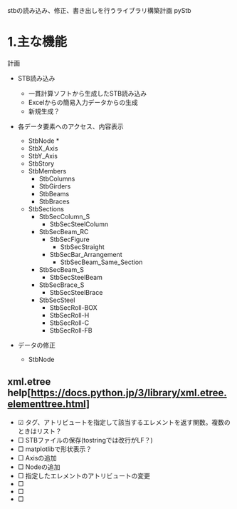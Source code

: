 stbの読み込み、修正、書き出しを行うライブラリ構築計画
pyStb

# 1.主な機能
計画
* STB読み込み
  * 一貫計算ソフトから生成したSTB読み込み
  * Excelからの簡易入力データからの生成
  * 新規生成？
* 各データ要素へのアクセス、内容表示
  * StbNode
    * 
  * StbX_Axis
  * StbY_Axis
  * StbStory
  * StbMembers
    * StbColumns
    * StbGirders
    * StbBeams
    * StbBraces
  * StbSections
    * StbSecColumn_S
      * StbSecSteelColumn
    * StbSecBeam_RC
      * StbSecFigure
        * StbSecStraight
      * StbSecBar_Arrangement
        * StbSecBeam_Same_Section
    * StbSecBeam_S
      * StbSecSteelBeam
    * StbSecBrace_S
      * StbSecSteelBrace
    * StbSecSteel
      * StbSecRoll-BOX
      * StbSecRoll-H
      * StbSecRoll-C
      * StbSecRoll-FB
      
* データの修正
  * StbNode

xml.etree help[https://docs.python.jp/3/library/xml.etree.elementtree.html]
-----
* ☑ タグ、アトリビュートを指定して該当するエレメントを返す関数。複数のときはリスト？
* □ STBファイルの保存(tostringでは改行がLF？)
* □ matplotlibで形状表示？
* □ Axisの追加
* □ Nodeの追加
* □ 指定したエレメントのアトリビュートの変更
* □ 
* □ 
* □ 







